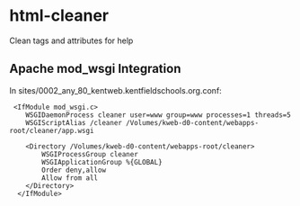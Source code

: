 html-cleaner
============

Clean tags and attributes for help


Apache mod\_wsgi Integration
----------------------------

In sites/0002\_any\_80\_kentweb.kentfieldschools.org.conf:

     <IfModule mod_wsgi.c>
        WSGIDaemonProcess cleaner user=www group=www processes=1 threads=5
        WSGIScriptAlias /cleaner /Volumes/kweb-d0-content/webapps-root/cleaner/app.wsgi

        <Directory /Volumes/kweb-d0-content/webapps-root/cleaner>
            WSGIProcessGroup cleaner
            WSGIApplicationGroup %{GLOBAL}
            Order deny,allow
            Allow from all
        </Directory>
      </IfModule>
